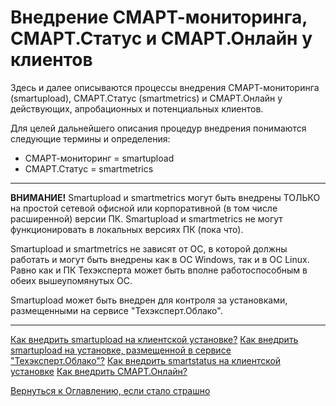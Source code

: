 # Внедрение СМАРТ-мониторинга, СМАРТ.Статус и СМАРТ.Онлайн у клиентов

Здесь и далее описываются процессы внедрения СМАРТ-мониторинга (smartupload), СМАРТ.Статус (smartmetrics) и СМАРТ.Онлайн у действующих, апробационных и потенциальных клиентов.

Для целей дальнейшего описания процедур внедрения понимаются следующие термины и определения:
- СМАРТ-мониторинг = smartupload
- СМАРТ.Статус = smartmetrics

---

**ВНИМАНИЕ!** Smartupload и smartmetrics могут быть внедрены ТОЛЬКО на простой сетевой офисной или корпоративной (в том числе расширенной) версии ПК.
Smartupload и smartmetrics не могут функционировать в локальных версиях ПК (пока что).

Smartupload и smartmetrics не зависят от ОС, в которой должны работать и могут быть внедрены как в ОС Windows, так и в ОС Linux.
Равно как и ПК Техэксперта может быть вполне работоспособным в обеих вышеупомянутых ОС.

Smartupload может быть внедрен для контроля за установками, размещенными на сервисе "Техэксперт.Облако".

---

[Как внедрить smartupload на клиентской установке?](chapter-71.md)
[Как внедрить smartupload на установке, размещенной в сервисе "Техэксперт.Облако"?](chapter-76.md)
[Как внедрить smartstatus на клиентской установке](chapter-73.md)
[Как внедрить СМАРТ.Онлайн?](chapter-77.md)

[Вернуться к Оглавлению, если стало страшно](Readme.md)






